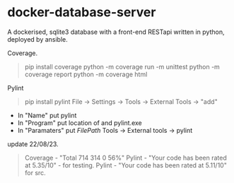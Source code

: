 # docker-database-server
A dockerised, sqlite3 database with a front-end RESTapi written in python, deployed by ansible.

Coverage.
> pip install coverage
> python -m coverage run -m unittest
> python -m coverage report
> python -m coverage html

Pylint
>pip install pylint
File -> Settings -> Tools -> External Tools -> "add"
 - In "Name" put pylint
 - In "Program" put location of and pylint.exe
 - In "Paramaters" put $FilePath$
Tools -> External tools -> pylint

update 22/08/23. 
> Coverage - "Total	714	314	0	56%"
> Pylint - "Your code has been rated at 5.35/10" - for testing.
> Pylint - "Your code has been rated at 5.11/10" for src.
